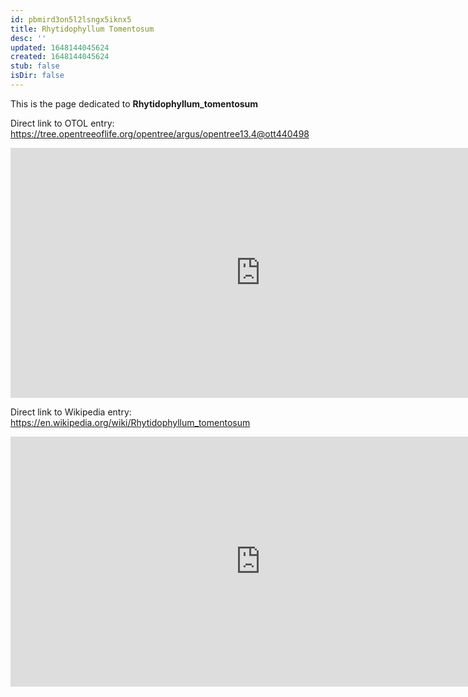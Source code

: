 ```yaml
---
id: pbmird3on5l2lsngx5iknx5
title: Rhytidophyllum Tomentosum
desc: ''
updated: 1648144045624
created: 1648144045624
stub: false
isDir: false
---
```

This is the page dedicated to **Rhytidophyllum_tomentosum**


Direct link to OTOL entry: https://tree.opentreeoflife.org/opentree/argus/opentree13.4@ott440498



<html>
    <body>
    <iframe src="https://tree.opentreeoflife.org/opentree/argus/opentree13.4@ott440498"
    width="800" height="400" frameborder="0" allowfullscreen> </iframe>
    </body>
</html>
    


Direct link to Wikipedia entry: https://en.wikipedia.org/wiki/Rhytidophyllum_tomentosum



<html>
    <body>
    <iframe src="https://en.wikipedia.org/wiki/Rhytidophyllum_tomentosum"
    width="800" height="400" frameborder="0" allowfullscreen> </iframe>
    </body>
</html>
    
